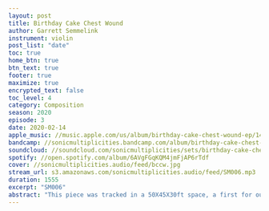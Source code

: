 ```yaml
---
layout: post
title: Birthday Cake Chest Wound
author: Garrett Semmelink
instrument: violin
post_list: "date"
toc: true
home_btn: true
btn_text: true
footer: true
maximize: true
encrypted_text: false
toc_level: 4
category: Composition
season: 2020
episode: 3
date: 2020-02-14
apple_music: //music.apple.com/us/album/birthday-cake-chest-wound-ep/1494530090
bandcamp: //sonicmultiplicities.bandcamp.com/album/birthday-cake-chest-wound
soundcloud: //soundcloud.com/sonicmultiplicities/sets/birthday-cake-chest-wound
spotify: //open.spotify.com/album/6AVgFGqKQM4jmFjAP6rTdf
cover: //sonicmultiplicities.audio/feed/bccw.jpg
stream_url: s3.amazonaws.com/sonicmultiplicities.audio/feed/SM006.mp3
duration: 1555
excerpt: "SM006"
abstract: "This piece was tracked in a 50X45X30ft space, a first for our burgeoning revolutionary ensemble."
---
```

